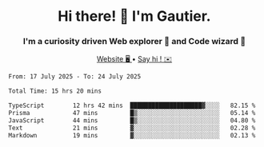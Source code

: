 <h1 align="center">Hi there! 👋 I'm Gautier.</h1>
<h3 align="center">I'm a curiosity driven Web explorer 🚀 and Code wizard 🧙</h3>

<p align="center">
  <a href="https://xisabla.github.io/">Website 🖥️ </a> •
  <a href="mailto:xisabla.dev@gmail.com">Say hi ! ✉️</a>
</p>

<!--START_SECTION:waka-->

```txt
From: 17 July 2025 - To: 24 July 2025

Total Time: 15 hrs 20 mins

TypeScript        12 hrs 42 mins  ████████████████████▓░░░░   82.15 %
Prisma            47 mins         █▒░░░░░░░░░░░░░░░░░░░░░░░   05.14 %
JavaScript        44 mins         █▒░░░░░░░░░░░░░░░░░░░░░░░   04.80 %
Text              21 mins         ▓░░░░░░░░░░░░░░░░░░░░░░░░   02.28 %
Markdown          19 mins         ▓░░░░░░░░░░░░░░░░░░░░░░░░   02.13 %
```

<!--END_SECTION:waka-->
